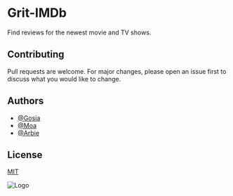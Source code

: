 # Grit-IMDb

Find reviews for the newest movie and TV shows.

## Contributing

Pull requests are welcome. For major changes, please open an issue first to discuss what you would like to change.

## Authors

- [@Gosia](https://github.com/margareta75)
- [@Moa](https://github.com/moa.rudsater1)
- [@Arbie](https://github.com/ArbieTech)

## License

[MIT](https://choosealicense.com/licenses/mit/)

![Logo](/img/Logga.png)
